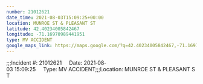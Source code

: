 ```yaml
---
number: 21012621
date_time: 2021-08-03T15:09:25+00:00
location: MUNROE ST & PLEASANT ST
latitude: 42.40234005842467
longitude: -71.16970989441951
type: MV ACCIDENT
google_maps_link: https://maps.google.com/?q=42.40234005842467,-71.16970989441951
---
```


;;;Incident #: 21012621     Date: 2021‐08‐03 15:09:25     Type: MV ACCIDENT;;;Location: MUNROE ST & PLEASANT ST
